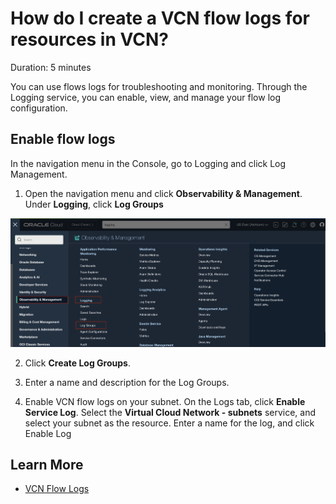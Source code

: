 # How do I create a VCN flow logs for resources in VCN?
Duration: 5 minutes

You can use flows logs for troubleshooting and monitoring. Through the Logging service, you can enable, view, and manage your flow log configuration. 

## Enable flow logs

In the navigation menu in the Console, go to Logging and click Log Management.

1. Open the navigation menu and click <b>Observability & Management</b>. Under <b>Logging</b>, click <b>Log Groups</b>

![Navigation menu showing the Observability & Management menu along with the Logging and Log Groups](images/oandmlogging.png "Log Groups Button")

2. Click <b>Create Log Groups</b>.

3. Enter a name and description for the Log Groups.

4. Enable VCN flow logs on your subnet. On the Logs tab, click <b>Enable Service Log</b>. Select the <b>Virtual Cloud Network - subnets</b> service, and select your subnet as the resource. Enter a name for the log, and click Enable Log

## Learn More

* [VCN Flow Logs](https://docs.oracle.com/en-us/iaas/Content/Network/Concepts/vcn_flow_logs.htm)


